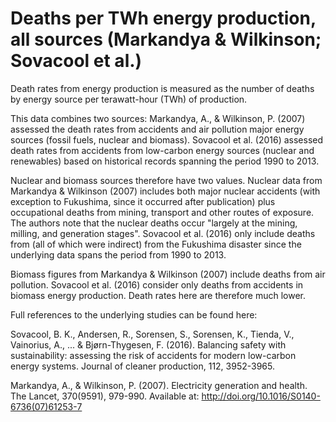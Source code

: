 # Deaths per TWh energy production, all sources (Markandya & Wilkinson; Sovacool et al.)

Death rates from energy production is measured as the number of deaths by energy source per terawatt-hour (TWh) of production. 

This data combines two sources: Markandya, A., & Wilkinson, P. (2007) assessed the death rates from accidents and air pollution major energy sources (fossil fuels, nuclear and biomass). Sovacool et al. (2016) assessed death rates from accidents from low-carbon energy sources (nuclear and renewables) based on historical records spanning the period 1990 to 2013.

Nuclear and biomass sources therefore have two values. Nuclear data from Markandya & Wilkinson (2007) includes both major nuclear accidents (with exception to Fukushima, since it occurred after publication) plus occupational deaths from mining, transport and other routes of exposure. The authors note that the nuclear deaths occur "largely at the mining, milling, and generation stages". Sovacool et al. (2016) only include deaths from (all of which were indirect) from the Fukushima disaster since the underlying data spans the period from 1990 to 2013.

Biomass figures from Markandya & Wilkinson (2007) include deaths from air pollution. Sovacool et al. (2016) consider only deaths from accidents in biomass energy production. Death rates here are therefore much lower.

Full references to the underlying studies can be found here:

Sovacool, B. K., Andersen, R., Sorensen, S., Sorensen, K., Tienda, V., Vainorius, A., ... & Bjørn-Thygesen, F. (2016). Balancing safety with sustainability: assessing the risk of accidents for modern low-carbon energy systems. Journal of cleaner production, 112, 3952-3965.

Markandya, A., & Wilkinson, P. (2007). Electricity generation and health. The Lancet, 370(9591), 979-990. Available at:  http://doi.org/10.1016/S0140-6736(07)61253-7